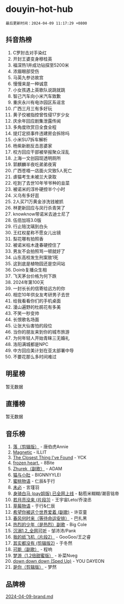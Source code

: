 # douyin-hot-hub

`最后更新时间：2024-04-09 11:17:29 +0800`

## 抖音热榜

1. C罗肘击对手染红
1. 开封王婆变身穆桂英
1. 福深热1井成功钻探至5200米
1. 浓眉眼部受伤
1. 马英九参访故宫
1. 慢慢来是一种诚意
1. 小女孩遇上英歌队说跳就跳
1. 智己汽车向小米汽车致歉
1. 重庆永川有电诈园区系谣言
1. 广西三月三有多好玩
1. 黄子佼被指控曾性侵17岁少女
1. 庆余年回应剧集泄露传闻
1. 多角度欣赏日全食全程
1. 提灯定损事件违建房会拆除吗
1. 小米SU7拆车解析
1. 杨紫新剧反击恶婆家
1. 校方回应干部被举报聚众淫乱
1. 上海一文创园现透明厕所
1. 郭麒麟半夜吃弟弟夜宵
1. 广西苍梧一店面火灾致5人死亡
1. 虐猫考生未被兰大录取
1. 吃到了去世10年爷爷种的韭菜
1. 被诺米的淳朴硬控半个小时
1. 义乌有多好逛
1. 2人买71万黄金涉洗钱被抓
1. 林更新回应与凤行杀青哭了
1. knowknow带诺米去迪士尼了
1. 伍佰加班3.0版
1. 行止陪沈璃到白头
1. 王红权星称不愿女儿出镜
1. 梨花哪有拍照香
1. 被诺米枯木逢春硬控住了
1. 男友不会拍照骂一顿就好了
1. 山东高校发生刑案致1死
1. 这到底是植物园还是空间站
1. Doinb复播众生相
1. 飞天茅台价格为何下跌
1. 2024年第100天
1. 一封长长的信寄给远方的你
1. 相恋10年供女友考研男子去世
1. 给我看看你们的手机桌面
1. 漫山遍野的杜鹃花有多美
1. 不笑一秒变帅
1. 长恨歌名场面
1. 让张大仙害怕的段位
1. 当你的朋友来到你的城市旅游
1. 为何年轻人开始青睐三无婚礼
1. 洛阳满城都是NPC
1. 中方回应美计划在亚太部署中导
1. 不要花那么多时间难过

## 明星榜

暂无数据

## 直播榜

暂无数据

## 音乐榜

1. [落（剪辑版）](https://sf6-cdn-tos.douyinstatic.com/obj/tos-cn-ve-2774/o0h6HvN1BBbli9LtU3i5fQIleBQMF5Cg4TZmmC) - 唐伯虎Annie
1. [Magnetic](https://sf5-hl-cdn-tos.douyinstatic.com/obj/tos-cn-ve-2774/oAQCYdBNZfLACGDmVFAsfAtpy32tqErgQ3XgBN) - ILLIT
1. [The Closest Thing I've Found](https://sf3-cdn-tos.douyinstatic.com/obj/tos-cn-ve-2774/514ab5d9146f4d2ca454b7adff8e5e4d) - YCK
1. [frozen heart.](https://sf5-hl-cdn-tos.douyinstatic.com/obj/tos-cn-ve-2774/oIIWJfyjIACZA9zQMtnJ6hQQhFC4vhCupoRBsO) - 8Bite
1. [Zhurek（副歌）](https://sf5-hl-cdn-tos.douyinstatic.com/obj/tos-cn-ve-2774/ooQm8FBZQDlf0btEYgVpCcSCQfrdJGBEKZYBGS) - ADAM
1. [猫与小肚](https://sf5-hl-cdn-tos.douyinstatic.com/obj/tos-cn-ve-2774/osZeoClMECgK8DYl6VebABgbchEtPYQjZEnRtd) - BIGNNYYLEI
1. [蜜桃物语](https://sf5-hl-cdn-tos.douyinstatic.com/obj/tos-cn-ve-2774/oIhOSCZtIACtYU4XQkngiW9kCBfVD1Fz9IYeqL) - 仁辰&于行
1. [未必](https://sf5-hl-cdn-tos.douyinstatic.com/obj/tos-cn-ve-2774/ogntQMFnKQDZUgTCYuJgfLEtleYZZFxBQqhhFB) - 言瑾羽
1. [身骑白马 (pay姐版) 已全网上线](https://sf6-cdn-tos.douyinstatic.com/obj/tos-cn-ve-2774/oQLO5ZgLsFkaDhdIIveF2zUCgfweY0gWaH4AQG) - 黏苞米糊糊/潮音铭帝
1. [若月亮没来 (片段3)](https://sf5-hl-cdn-tos.douyinstatic.com/obj/tos-cn-ve-2774/okfyEUsGW1B1ovJi5JiN9IjvAT2lMwA054GoEB) - 王宇宙Leto/乔浚丞
1. [草莓物语](https://sf6-cdn-tos.douyinstatic.com/obj/tos-cn-ve-2774/okynhJ7jEAIIZBfsLgYMEI8QC3WbQNN66RKzhT) - 于行&仁辰
1. [希望你被这个世界爱着 (副歌)](https://sf27-cdn-tos.douyinstatic.com/obj/tos-cn-ve-2774/oUHCmWQfZlE3QQBKBeD8rCFLpJzPgCpImhsxMt) - 许亚童
1. [春风何时来（等待命运安排）](https://sf6-cdn-tos.douyinstatic.com/obj/tos-cn-ve-2774/oICBNbD3gelMfB4WgiD1KI2jQtXZE2FgHLwtsl) - 巴扎黑
1. [热烈的少年（是热烈）副歌](https://sf5-hl-cdn-tos.douyinstatic.com/obj/tos-cn-ve-2774/owVNI0CLDAUMtSz6TEYvfFBFL4UDFFhLfgK8fa) - Big Cole
1. [沉溺1.2_全网可听](https://sf5-hl-cdn-tos.douyinstatic.com/obj/tos-cn-ve-2774/ok2QoiBqsWAX9McZmWiI9gAB0EzwD4Xj6yfmtH) - 邹沛沛/Pank
1. [我的纸飞机（片段2）](https://sf3-cdn-tos.douyinstatic.com/obj/tos-cn-ve-2774/oM2ZrKcg2CD5AeRB2gkeXOFB1IxAGJdZPazYHf) - GooGoo/王之睿
1. [其实都没有 (剪辑版2)](https://sf5-hl-cdn-tos.douyinstatic.com/obj/tos-cn-ve-2774/oEBNQenHZtBhxYjGgUDQk0BCHTigQafgFlbQ7k) - 于冬然
1. [可能（副歌）](https://sf5-hl-cdn-tos.douyinstatic.com/obj/tos-cn-ve-2774/cde1731888894259b333569393c2fb51) - 程响
1. [梦游（1.2倍甜蜜版）](https://sf5-hl-cdn-tos.douyinstatic.com/obj/tos-cn-ve-2774/o4gyAUm8hwufoEABmwVIiQtHsFuGzAEEWtNMzo) - 补菜Nveg
1. [down down down (Sped Up)](https://sf27-cdn-tos.douyinstatic.com/obj/tos-cn-ve-2774/ow80iABiXIO9DsFwK6WeZKMaJRi3BPJAotDy8m) - YOU DAYEON
1. [是你（剪辑版）](https://sf5-hl-cdn-tos.douyinstatic.com/obj/tos-cn-ve-2774/46019dae783c4c969944217fe1cfafc4) - 梦然

## 品牌榜

[2024-04-09-brand.md](2024-04-09-brand.md)
